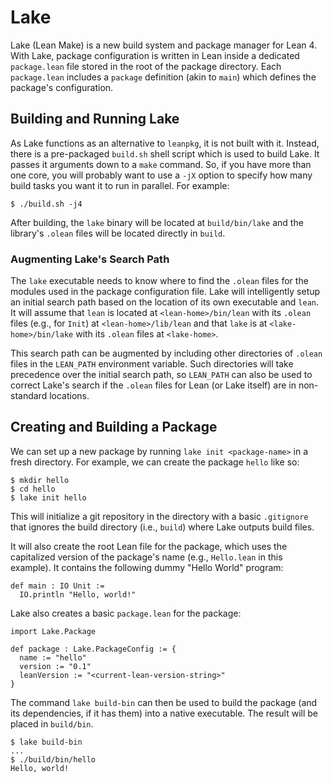 # Lake

Lake (Lean Make) is a new build system and package manager for Lean 4.
With Lake, package configuration is written in Lean inside a dedicated `package.lean` file stored in the root of the package directory. Each `package.lean` includes a `package` definition (akin to `main`) which defines the package's configuration.

## Building and Running Lake

As Lake functions as an alternative to `leanpkg`, it is not built with it. Instead, there is a pre-packaged `build.sh` shell script which is used to build Lake. It passes it arguments down to a `make` command. So, if you have more than one core, you will probably want to use a `-jX` option to specify how many build tasks you want it to run in parallel. For example:

```shell
$ ./build.sh -j4
```

After building, the `lake` binary will be located at `build/bin/lake` and the library's `.olean` files will be located directly in `build`.

### Augmenting Lake's Search Path

The `lake` executable needs to know where to find the `.olean` files for the modules used in the package configuration file. Lake will intelligently setup an initial search path based on the location of its own executable and `lean`. It will assume that `lean` is located at `<lean-home>/bin/lean` with its `.olean` files (e.g., for `Init`) at `<lean-home>/lib/lean` and that `lake` is at `<lake-home>/bin/lake` with its `.olean` files at `<lake-home>`.

This search path can be augmented by including other directories of `.olean` files in the `LEAN_PATH` environment variable. Such directories will take precedence over the initial search path, so `LEAN_PATH` can also be used to correct Lake's search if the `.olean` files for Lean (or Lake itself) are in non-standard locations.

## Creating and Building a Package

We can set up a new package by running `lake init <package-name>` in a fresh directory. For example, we can create the package `hello` like so:

```
$ mkdir hello
$ cd hello
$ lake init hello
```

This will initialize a git repository in the directory with a basic `.gitignore` that ignores the build directory (i.e., `build`) where Lake outputs build files.

It will also create the root Lean file for the package, which uses the capitalized version of the package's name (e.g., `Hello.lean` in this example). It contains the following dummy "Hello World" program:

```lean
def main : IO Unit :=
  IO.println "Hello, world!"
```

Lake also creates a basic `package.lean` for the package:

```lean
import Lake.Package

def package : Lake.PackageConfig := {
  name := "hello"
  version := "0.1"
  leanVersion := "<current-lean-version-string>"
}
```

The command `lake build-bin` can then be used to build the package (and its dependencies, if it has them) into a native executable. The result will be placed in `build/bin`.

```
$ lake build-bin
...
$ ./build/bin/hello
Hello, world!
```
